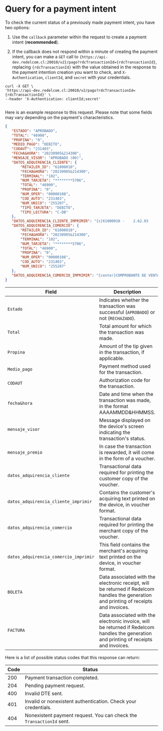 # Query for a payment intent

To check the current status of a previously made payment intent, you have two options:

1. Use the `callback` parameter within the request to create a payment intent (**recommended**).

2. If the callback does not respond within a minute of creating the payment intent, you can make a `GET` call to `{https://api-dev.redelcom.cl:20010/v2}/pago?rdcTransactionId={rdcTransactionId}`, replacing `{rdcTransactionId}` with the value obtained in the response to the payment intention creation you want to check, and `X-Authentication`, `clientId`, and `secret` with your credentials.

```curl
curl -X GET \
'https://api-dev.redelcom.cl:20010/v2/pago?rdcTransactionId={rdcTransactionId}' \
--header 'X-Authentication: clientId;secret'


```

Here is an example response to this request. Please note that some fields may vary depending on the payment's characteristics.

```json
{
   "ESTADO": "APROBADO",
   "TOTAL": "46900",
   "PROPINA": "0",
   "MEDIO_PAGO": "DEBITO",
   "CODAUT": "231403",
   "FECHA&HORA": "20230905&214300",
   "MENSAJE_VISOR": "APROBADO (00)",
   "DATOS_ADQUIRENCIA_CLIENTE": {
       "RETAILER_ID": "61000010",
       "FECHA&HORA": "20230905&214300",
       "TERMINAL": "102",
       "NUM_TARJETA": "********5706",
       "TOTAL": "46900",
       "PROPINA": "0",
       "NUM_OPER": "00000108",
       "COD_AUTO": "231403",
       "NUM_UNICO": "255207",
       "TIPO_TARJETA": "DEBITO",
       "TIPO_LECTURA": "C-DB"
   },
   "DATOS_ADQUIRENCIA_CLIENTE_IMPRIMIR": "{s}61000010 -    2.62.03          TARJETA DE DEBITO{/s}{br}{s}05/09/2023    21:43:00                      102{/s}{br}{s}********5706    {s} C-DB{br}{s}MONTO COMPRA                             $46.900{/s}{br}{s}TOTAL                                   $ 46.900{/s}{br}{s}NUM OPER    00000108       COD AUTO       231403{/s}{br}{s}NUMERO UNICO                              255207{/s}{br}{center}{s}ACEPTO PAGAR SEGUN CONTRATO CON EMISOR{/s}",
   "DATOS_ADQUIRENCIA_COMERCIO": {
       "RETAILER_ID": "61000010",
       "FECHA&HORA": "20230905&214300",
       "TERMINAL": "102",
       "NUM_TARJETA": "********5706",
       "TOTAL": "46900",
       "PROPINA": "0",
       "NUM_OPER": "00000108",
       "COD_AUTO": "231403",
       "NUM_UNICO": "255207"
   },
   "DATOS_ADQUIRENCIA_COMERCIO_IMPRIMIR": "{center}COMPROBANTE DE VENTA{br}{center}TARJETA DE DEBITO{br}{br}{center}{s}REDELCOM{/s}{br}{center}{s}COYANCURA 2241, SANTIAGO{/s}{br}{center}{s}61000010 - 2.62.03{/s}{br}{br}{s}FECHA         HORA                     TERMINAL{/s}{br}{s}05/09/2023    21:43:00                      102{/s}{br}{br}{s}NUMERO DE TARJETA   NUM DE CUENTA    C-DB{/s}{br}{s}********5706          {/s}{br}{s}MONTO COMPRA                             $46.900{/s}{br}{s}PROPINA                                       $0{/s}{br}{s}TOTAL                                   $ 46.900{/s}{br}{s}NUMERO DE OPERACION    :                00000108{/s}{br}{s}CODIGO DE AUTORIZACION :                  231403{/s}{br}{s}NUMERO UNICO :                            255207{/s}{br}{center}{s}ORIGINAL COMERCIO{/s}{br}{center}{s}ACEPTO PAGAR SEGUN CONTRATO CON EMISOR{/s}"
}


```


| Field                                 | Description                                                                                       |
|---------------------------------------|---------------------------------------------------------------------------------------------------|
| `Estado`                              | Indicates whether the transaction was successful (`APROBADO`) or not (`RECHAZADO`).              |
| `Total`                               | Total amount for which the transaction was made.                                                   |
| `Propina`                             | Amount of the tip given in the transaction, if applicable.                                           |
| `Medio_pago`                          | Payment method used for the transaction.                                                             |
| `CODAUT`                              | Authorization code for the transaction.                                                              |
| `fecha&hora`                          | Date and time when the transaction was made, in the format AAAAMMDD&HHMMSS.                            |
| `mensaje_visor`                       | Message displayed on the device's screen indicating the transaction's status.                         |
| `mensaje_premio`                      | In case the transaction is rewarded, it will come in the form of a voucher.                         |
| `datos_adquirencia_cliente`            | Transactional data required for printing the customer copy of the voucher.                               |
| `datos_adquirencia_cliente_imprimir`   | Contains the customer's acquiring text printed on the device, in voucher format.                            |
| `datos_adquirencia_comercio`           | Transactional data required for printing the merchant copy of the voucher.                               |
| `datos_adquirencia_comercio_imprimir`  | This field contains the merchant's acquiring text printed on the device, in voucher format.                  |
| `BOLETA`                              | Data associated with the electronic receipt, will be returned if Redelcom handles the generation and printing of receipts and invoices. |
| `FACTURA`                             | Data associated with the electronic invoice, will be returned if Redelcom handles the generation and printing of receipts and invoices. |



Here is a list of possible status codes that this response can return:

| Code | Status                              |
|------|-------------------------------------|
| 200  | Payment transaction completed.     |
| 204  | Pending payment request.           |
| 400  | Invalid DTE sent.                 |
| 401  | Invalid or nonexistent authentication. Check your credentials. |
| 404  | Nonexistent payment request. You can check the `TransactionId` sent. |

